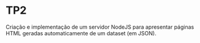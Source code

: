 # TP2

Criação e implementação de um servidor NodeJS para apresentar páginas HTML geradas automaticamente de um dataset (em JSON).